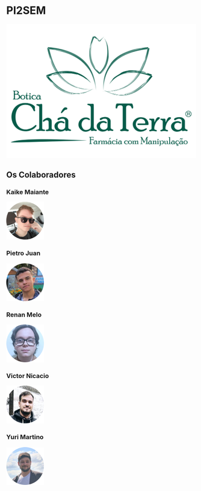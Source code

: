 # PI2SEM

<img src="midia/logocha.png" alt="Bótica Chá da Terra" style="width:600px">

## Os Colaboradores
### Kaike Maiante
<img src="midia/Kaike.png" alt="Kaike" style="width:100px;"/>

### Pietro Juan
<img src="midia/Pietro.png" alt="Pietro" style="width:100px;"/>

### Renan Melo
<img src="midia/Renan.png" alt="Renan" style="width:100px;"/>

### Victor Nicacio
<img src="midia/Victor.png" alt="Victor" style="width:100px;"/>

### Yuri Martino
<img src="midia/Yuri.png" alt="Yuri" style="width:100px;"/>